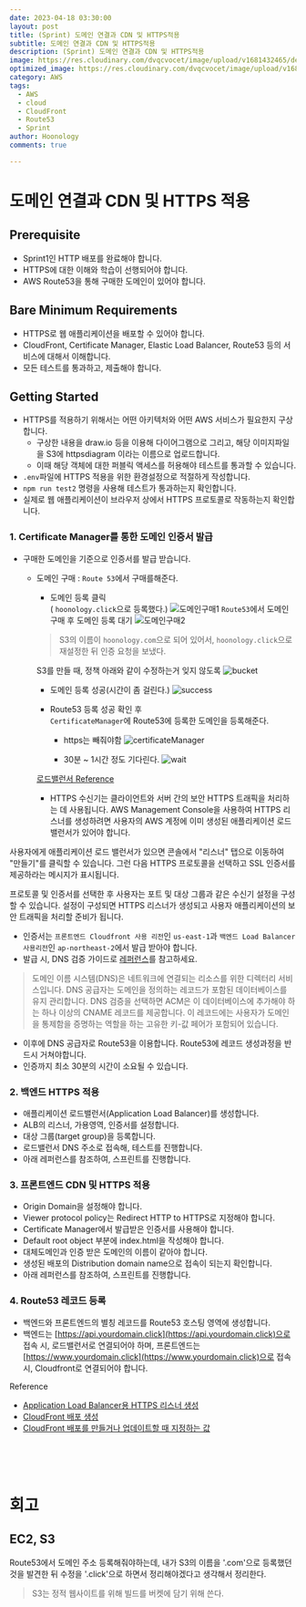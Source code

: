 ```yaml
---
date: 2023-04-18 03:30:00
layout: post
title: (Sprint) 도메인 연결과 CDN 및 HTTPS적용
subtitle: 도메인 연결과 CDN 및 HTTPS적용
description: (Sprint) 도메인 연결과 CDN 및 HTTPS적용 
image: https://res.cloudinary.com/dvqcvocet/image/upload/v1681432465/dev-jeans_%E1%84%87%E1%85%A9%E1%86%A8%E1%84%89%E1%85%A1%E1%84%87%E1%85%A9%E1%86%AB_y5n0eh.png
optimized_image: https://res.cloudinary.com/dvqcvocet/image/upload/v1681432465/dev-jeans_%E1%84%87%E1%85%A9%E1%86%A8%E1%84%89%E1%85%A1%E1%84%87%E1%85%A9%E1%86%AB_y5n0eh.png 
category: AWS
tags:
  - AWS
  - cloud
  - CloudFront
  - Route53 
  - Sprint
author: Hoonology
comments: true

---
```


# 도메인 연결과 CDN 및 HTTPS 적용
## Prerequisite
- Sprint1인 HTTP 배포를 완료해야 합니다.
- HTTPS에 대한 이해와 학습이 선행되어야 합니다.
- AWS Route53을 통해 구매한 도메인이 있어야 합니다.

## Bare Minimum Requirements
- HTTPS로 웹 애플리케이션을 배포할 수 있어야 합니다.
- CloudFront, Certificate Manager, Elastic Load Balancer, Route53 등의 서비스에 대해서 이해합니다.
- 모든 테스트를 통과하고, 제출해야 합니다.

## Getting Started
- HTTPS를 적용하기 위해서는 어떤 아키텍처와 어떤 AWS 서비스가 필요한지 구상합니다.
  - 구상한 내용을 draw.io 등을 이용해 다이어그램으로 그리고, 해당 이미지파일을 S3에 httpsdiagram 이라는 이름으로 업로드합니다.
  - 이때 해당 객체에 대한 퍼블릭 액세스를 허용해야 테스트를 통과할 수 있습니다.
- ```.env```파일에 HTTPS 적용을 위한 환경설정으로 적절하게 작성합니다.
- ```npm run test2``` 명령을 사용해 테스트가 통과하는지 확인합니다.
- 실제로 웹 애플리케이션이 브라우저 상에서 HTTPS 프로토콜로 작동하는지 확인합니다.

### 1. Certificate Manager를 통한 도메인 인증서 발급
- 구매한 도메인을 기준으로 인증서를 발급 받습니다.
  - 도메인 구매 : ```Route 53```에서 구매를해준다.  
    - 도메인 등록 클릭  
    ( ```hoonology.click```으로 등록했다.)
    ![도메인구매1](/assets/img/AWS/%EB%8F%84%EB%A9%94%EC%9D%B81.png)
    ```Route53```에서 도메인 구매 후 도메인 등록 대기 
    ![도메인구매2](/assets/img/AWS/%EB%8F%84%EB%A9%94%EC%9D%B82.png)
    
    > S3의 이름이 ```hoonology.com```으로 되어 있어서, ```hoonology.click```으로 재설정한 뒤 인증 요청을 보냈다.


      S3를 만들 때, 정책 아래와 같이 수정하는거 잊지 않도록 
      ![bucket](/assets/img/AWS/%EB%B2%84%EC%BA%A3%EC%A0%95%EC%B1%85.png)

    - 도메인 등록 성공(시간이 좀 걸린다.)
    ![success](/assets/img/AWS/success.png)

    - Route53 등록 성공 확인 후  
    ```CertificateManager```에 Route53에 등록한 도메인을 등록해준다.
      - https는 빼줘야함
    ![certificateManager](/assets/img/AWS/certificateManager.png)

      - 30분 ~ 1시간 정도 기다린다.
      ![wait](/assets/img/AWS/Waitting.png)

    [로드밸런서 Reference](https://docs.aws.amazon.com/ko_kr/ko_kr/elasticloadbalancing/latest/application/create-https-listener.html)
    - HTTPS 수신기는 클라이언트와 서버 간의 보안 HTTPS 트래픽을 처리하는 데 사용됩니다. AWS Management Console을 사용하여 HTTPS 리스너를 생성하려면 사용자의 AWS 계정에 이미 생성된 애플리케이션 로드 밸런서가 있어야 합니다.


사용자에게 애플리케이션 로드 밸런서가 있으면 콘솔에서 "리스너" 탭으로 이동하여 "만들기"를 클릭할 수 있습니다. 그런 다음 HTTPS 프로토콜을 선택하고 SSL 인증서를 제공하라는 메시지가 표시됩니다.


프로토콜 및 인증서를 선택한 후 사용자는 포트 및 대상 그룹과 같은 수신기 설정을 구성할 수 있습니다. 설정이 구성되면 HTTPS 리스너가 생성되고 사용자 애플리케이션의 보안 트래픽을 처리할 준비가 됩니다.






  - 인증서는 ```프론트엔드 Cloudfront 사용 리전```인 ```us-east-1```과 ```백엔드 Load Balancer 사용리전```인 ```ap-northeast-2```에서 발급 받아야 합니다.
  - 발급 시, DNS 검증 가이드로 [레퍼런스](https://docs.aws.amazon.com/ko_kr/acm/latest/userguide/dns-validation.html)를 참고하세요.
  > 도메인 이름 시스템(DNS)은 네트워크에 연결되는 리소스를 위한 디렉터리 서비스입니다. DNS 공급자는 도메인을 정의하는 레코드가 포함된 데이터베이스를 유지 관리합니다. DNS 검증을 선택하면 ACM은 이 데이터베이스에 추가해야 하는 하나 이상의 CNAME 레코드를 제공합니다. 이 레코드에는 사용자가 도메인을 통제함을 증명하는 역할을 하는 고유한 키-값 페어가 포함되어 있습니다.

  - 이후에 DNS 공급자로 Route53을 이용합니다. Route53에 레코드 생성과정을 반드시 거쳐야합니다.
- 인증까지 최소 30분의 시간이 소요될 수 있습니다.

### 2. 백엔드 HTTPS 적용
- 애플리케이션 로드밸런서(Application Load Balancer)를 생성합니다.
- ALB의 리스너, 가용영역, 인증서를 설정합니다.
- 대상 그룹(target group)을 등록합니다.
- 로드밸런서 DNS 주소로 접속해, 테스트를 진행합니다.
- 아래 레퍼런스를 참조하여, 스프린트를 진행합니다.

### 3. 프론트엔드 CDN 및 HTTPS 적용
- Origin Domain을 설정해야 합니다.
- Viewer protocol policy는 Redirect HTTP to HTTPS로 지정해야 합니다.
- Certificate Manager에서 발급받은 인증서를 사용해야 합니다.
- Default root object 부분에 index.html을 작성해야 합니다.
- 대체도메인과 인증 받은 도메인의 이름이 같아야 합니다.
- 생성된 배포의 Distribution domain name으로 접속이 되는지 확인합니다.
- 아래 레퍼런스를 참조하여, 스프린트를 진행합니다.

### 4. Route53 레코드 등록
- 백엔드와 프론트엔드의 별칭 레코드를 Route53 호스팅 영역에 생성합니다.
- 백엔드는 [https://api.yourdomain.click](https://api.yourdomain.click)으로 접속 시, 로드밸런서로 연결되어야 하며, 프론트엔드는 [https://www.yourdomain.click](https://www.yourdomain.click)으로 접속 시, Cloudfront로 연결되어야 합니다.

Reference
- [Application Load Balancer용 HTTPS 리스너 생성](https://docs.aws.amazon.com/ko_kr/ko_kr/elasticloadbalancing/latest/application/create-https-listener.html)
- [CloudFront 배포 생성](https://docs.aws.amazon.com/ko_kr/ko_kr/AmazonCloudFront/latest/DeveloperGuide/distribution-web-creating-console.html)
- [CloudFront 배포를 만들거나 업데이트할 때 지정하는 값](https://docs.aws.amazon.com/ko_kr/ko_kr/AmazonCloudFront/latest/DeveloperGuide/distribution-web-values-specify.html)



</br>
</br>
</br>

# 회고
## EC2, S3 
Route53에서 도메인 주소 등록해줘야하는데, 내가 S3의 이름을 '.com'으로 등록했던것을 발견한 뒤 수정을 '.click'으로 하면서 정리해야겠다고 생각해서 정리한다.
> S3는 정적 웹사이트를 위해 빌드를 버켓에 담기 위해 쓴다.  
